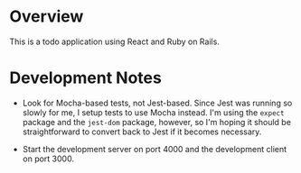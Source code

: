 # Overview

This is a todo application using React and Ruby on Rails.

# Development Notes

* Look for Mocha-based tests, not Jest-based. Since Jest was running so slowly for me, I setup tests to use Mocha instead. I'm using the `expect` package and the `jest-dom` package, however, so I'm hoping it should be straightforward to convert back to Jest if it becomes necessary.

* Start the development server on port 4000 and the development client on port 3000.
